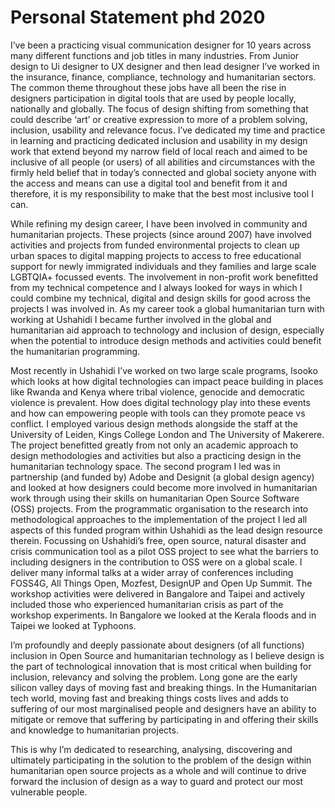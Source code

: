 # Personal Statement phd 2020

I’ve been a practicing visual communication designer for 10 years across many different functions and job titles in many industries. From Junior design to Ui designer to UX designer and then lead designer I’ve worked in the insurance, finance, compliance, technology and humanitarian sectors. The common theme throughout these jobs have all been the rise in designers participation in digital tools that are used by people locally, nationally and globally. 
The focus of design shifting from something that could describe ‘art’ or creative expression to more of a problem solving, inclusion, usability and relevance focus. I’ve dedicated my time and practice in learning and practicing dedicated inclusion and usability in my design work that extend beyond my narrow field of local reach and aimed to be inclusive of all people (or users) of all abilities and circumstances with the firmly held belief that in today’s connected and global society anyone with the access and means can use a digital tool and benefit from it and therefore, it is my responsibility to make that the best most inclusive tool I can.

While refining my design career, I have been involved in community and humanitarian projects. These projects (since around 2007) have involved activities and projects from funded environmental projects to clean up urban spaces to digital mapping projects to access to free educational support for newly immigrated individuals and they families and large scale LGBTQIA+ focussed events. The involvement in non-profit work benefitted from my technical competence and I always looked for ways in which I could combine my technical, digital and design skills for good across the projects I was involved in. As my career took a global humanitarian turn with working at Ushahidi I became further involved in the global and humanitarian aid approach to technology and inclusion of design, especially when the potential to introduce design methods and activities could benefit the humanitarian programming.

Most recently in Ushahidi I’ve worked on two large scale programs, Isooko which looks at how digital technologies can impact peace building in places like Rwanda and Kenya where tribal violence, genocide and democratic violence is prevalent. How does digital technology play into these events and how can empowering people with tools can they promote peace vs conflict. I employed various design methods alongside the staff at the University of Leiden, Kings College London and The University of Makerere. The project benefitted greatly from not only an academic approach to design methodologies and activities but also a practicing design in the humanitarian technology space.
The second program I led was in partnership (and funded by) Adobe and Designit (a global design agency) and looked at how designers could become more involved in humanitarian work through using their skills on humanitarian Open Source Software (OSS) projects. From the programmatic organisation to the research into methodological approaches to the implementation of the project I led all aspects of this funded program within Ushahidi as the lead design resource therein. Focussing on Ushahidi’s free, open source, natural disaster and crisis communication tool as a pilot OSS project to see what the barriers to including designers in the contribution to OSS were on a global scale. I deliver many informal talks at a wider array of conferences including FOSS4G, All Things Open, Mozfest, DesignUP and Open Up Summit. The workshop activities were delivered in Bangalore and Taipei and actively included those who experienced humanitarian crisis as part of the workshop experiments. In Bangalore we looked at the Kerala floods and in Taipei we looked at Typhoons.

I’m profoundly and deeply passionate about designers (of all functions) inclusion in Open Source and humanitarian technology as I believe design is the part of technological innovation that is most critical when building for inclusion, relevancy and solving the problem. Long gone are the early silicon valley days of moving fast and breaking things. In the Humanitarian tech world, moving fast and breaking things costs lives and adds to suffering of our most marginalised people and designers have an ability to mitigate or remove that suffering by participating in and offering their skills and knowledge to humanitarian projects.

This is why I’m dedicated to researching, analysing, discovering and ultimately participating in the solution to the problem of the design within humanitarian open source projects as a whole and will continue to drive forward the inclusion of design as a way to guard and protect our most vulnerable people.
